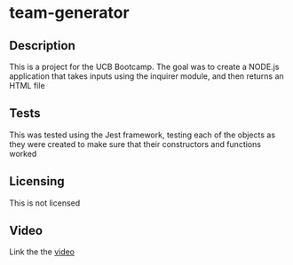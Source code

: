 # team-generator

## Description
This is a project for the UCB Bootcamp. The goal was to create a NODE.js application that takes inputs using the inquirer module, and then returns an HTML file

## Tests 
This was tested using the Jest framework, testing each of the objects as they were created to make sure that their constructors and functions worked

## Licensing 
This is not licensed 

## Video
Link the the [video](https://drive.google.com/file/d/1O0BjD5TsVv3FIzlde7OqNgMNFyrRreY1/preview)
